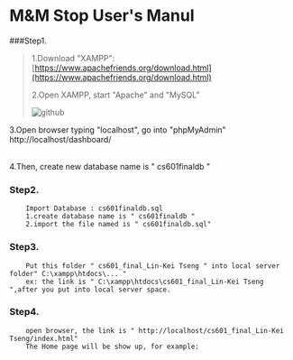 M&M Stop User's Manul
=====================

###Step1.<br />
>1.Download "XAMPP": [https://www.apachefriends.org/download.html](https://www.apachefriends.org/download.html)<br />
>
>2.Open XAMPP, start "Apache" and "MySQL"<br />
>
>![github](https://github.com/Tedtseng/My-Music-and-Movie-Stop/blob/master/pic/01.png "01") 
>
3.Open browser typing "localhost", go into "phpMyAdmin"<br/>
        http://localhost/dashboard/<br/>
<br/>
        
4.Then, create new database name is " cs601finaldb "<br/>

### Step2.<br/>
        Import Database : cs601finaldb.sql
        1.create database name is " cs601finaldb "
        2.import the file named is " cs601finaldb.sql"

### Step3.<br/>
        Put this folder " cs601_final_Lin-Kei Tseng " into local server folder" C:\xampp\htdocs\... "
        ex: the link is " C:\xampp\htdocs\cs601_final_Lin-Kei Tseng ",after you put into local server space.
        
### Step4.<br/> 
        open browser, the link is " http://localhost/cs601_final_Lin-Kei Tseng/index.html"
        The Home page will be show up, for example:
        
